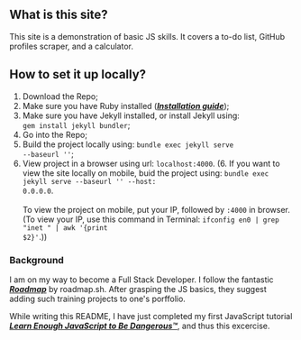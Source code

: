 <h2>What is this site?</h2>
<p>
    This site is a demonstration of basic JS skills. It covers a to-do list, GitHub profiles scraper, and a calculator.
</p>

<h2>How to set it up locally?</h2>

1. Download the Repo;
2. Make sure you have Ruby installed ([_**Installation guide**_](https://jekyllrb.com/docs/installation/));
3. Make sure you have Jekyll installed, or install Jekyll using:
<br><code>gem install jekyll bundler</code>;
4. Go into the Repo;
4. Build the project locally using: <code>bundle exec jekyll serve --baseurl ''</code>;
5. View project in a browser using url: <code>localhost:4000</code>.
(6. If you want to view the site locally on mobile, buid the project using: <code>bundle exec jekyll serve --baseurl '' --host: 0.0.0.0</code>. <br><br>To view the project on mobile, put your IP, followed by <code>:4000</code> in browser. (To view your IP, use this command in Terminal: <code>ifconfig en0 | grep "inet " | awk '{print $2}'</code>.))

<h3>Background</h3>

I am on my way to become a Full Stack Developer. I follow the fantastic [_**Roadmap**_](https://roadmap.sh/full-stack) by roadmap.sh. After grasping the JS basics, they suggest adding such training projects to one's porffolio.


While writing this README, I have just completed my first JavaScript tutorial [_**Learn Enough JavaScript to Be Dangerous™**_](https://www.learnenough.com/courses), and thus this excercise.